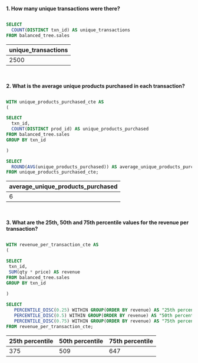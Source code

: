 **1. How many unique transactions were there?**

````sql

SELECT 
  COUNT(DISTINCT txn_id) AS unique_transactions
FROM balanced_tree.sales

````

| unique_transactions |
| ------------------- |
| 2500                |

<br/>

**2. What is the average unique products purchased in each transaction?**

````sql

WITH unique_products_purchased_cte AS
(

SELECT
  txn_id,
  COUNT(DISTINCT prod_id) AS unique_products_purchased
FROM balanced_tree.sales
GROUP BY txn_id

)

SELECT 
  ROUND(AVG(unique_products_purchased)) AS average_unique_products_purchased
FROM unique_products_purchased_cte;

````

| average_unique_products_purchased |
| --------------------------------- |
| 6                                 |

<br/>

**3. What are the 25th, 50th and 75th percentile values for the revenue per transaction?**

 ````sql
 
WITH revenue_per_transaction_cte AS
(

SELECT
  txn_id,
  SUM(qty * price) AS revenue
FROM balanced_tree.sales
GROUP BY txn_id
  
)

SELECT
	PERCENTILE_DISC(0.25) WITHIN GROUP(ORDER BY revenue) AS "25th percentile",
	PERCENTILE_DISC(0.5) WITHIN GROUP(ORDER BY revenue) AS "50th percentile",
	PERCENTILE_DISC(0.75) WITHIN GROUP(ORDER BY revenue) AS "75th percentile"
FROM revenue_per_transaction_cte;

````

| 25th percentile | 50th percentile | 75th percentile |
| --------------- | --------------- | --------------- |
| 375             | 509             | 647             |

<br/>
